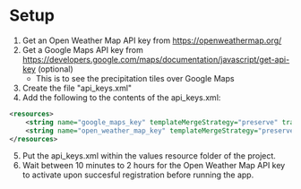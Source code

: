 # Setup
1. Get an Open Weather Map API key from https://openweathermap.org/
2. Get a Google Maps API key from https://developers.google.com/maps/documentation/javascript/get-api-key (optional)
   - This is to see the precipitation tiles over Google Maps
3. Create the file "api_keys.xml"
4. Add the following to the contents of the api_keys.xml:
 ```xml
 <resources>
     <string name="google_maps_key" templateMergeStrategy="preserve" translatable="false">{insert google maps api key here}</string>
     <string name="open_weather_map_key" templateMergeStrategy="preserve" translatable="false">{insert open weather map api key here}</string>
 </resources>
 ```
5. Put the api_keys.xml within the values resource folder of the project.
6. Wait between 10 minutes to 2 hours for the Open Weather Map API key to activate upon succesful registration before running the app.
